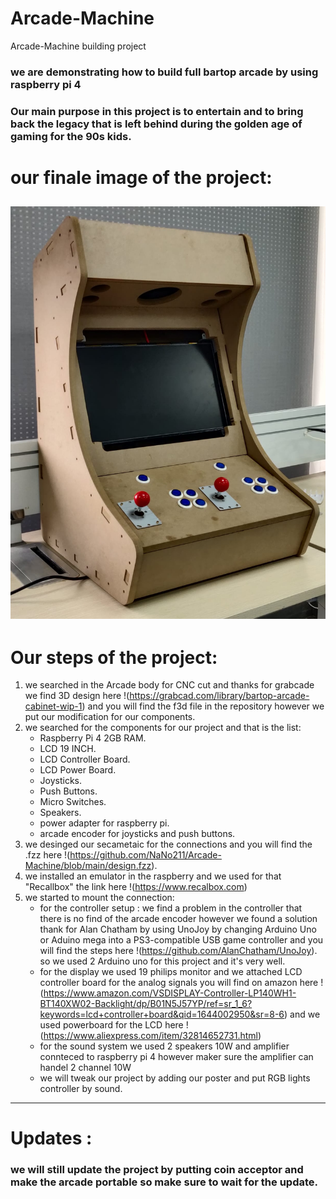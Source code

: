 # Arcade-Machine
Arcade-Machine building project

### we are demonstrating how to build full bartop arcade by using raspberry pi 4 
### Our main purpose in this project is to entertain and to bring back the legacy that is left behind during the golden age of gaming for the 90s kids.
# our finale image of the project: 
![this is an image](https://github.com/NaNo211/Arcade-Machine/blob/main/Arcade-machine.jpeg)
--------------------------------------------------------------------------------------------------------------------

# Our steps of the project:
1. we searched in the Arcade body for CNC cut and thanks for grabcade we find 3D design here !(https://grabcad.com/library/bartop-arcade-cabinet-wip-1) and you will find the f3d file in the repository however we put our modification for our components. 
2. we searched for the components for our project and that is the list:
    - Raspberry Pi 4 2GB RAM.
    - LCD 19 INCH.
    - LCD Controller Board.
    - LCD Power Board.
    - Joysticks.
    - Push Buttons.
    - Micro Switches.
    - Speakers.
    - power adapter for raspberry pi.
    - arcade encoder for joysticks and push buttons.
3. we desinged our secametaic for the connections and you will find the .fzz here !(https://github.com/NaNo211/Arcade-Machine/blob/main/design.fzz).
4. we installed an emulator in the raspberry and we used for that "Recallbox" the link here !(https://www.recalbox.com)
5. we started to mount the connection:
    - for the controller setup : we find a problem in the controller that there is no find of the arcade encoder however we found a solution thank for Alan Chatham by using UnoJoy by changing Arduino Uno or Aduino mega into a PS3-compatible USB game controller and you will find the steps here !(https://github.com/AlanChatham/UnoJoy). so we used 2 Arduino uno for this project and it's very well.
    - for the display we used 19 philips monitor and we attached LCD controller board for the analog signals you will find on amazon here !(https://www.amazon.com/VSDISPLAY-Controller-LP140WH1-BT140XW02-Backlight/dp/B01N5J57YP/ref=sr_1_6?keywords=lcd+controller+board&qid=1644002950&sr=8-6) and we used powerboard for the LCD here !(https://www.aliexpress.com/item/32814652731.html)
    - for the sound system we used 2 speakers 10W and amplifier connteced to raspberry pi 4 however maker sure the amplifier can handel 2 channel 10W
    - we will tweak our project by adding our poster and put RGB lights controller by sound.
--------------------------------------------------------------------------------------------------------------------
# Updates :
### we will still update the project by putting coin acceptor and make the arcade portable so make sure to wait for the update.
